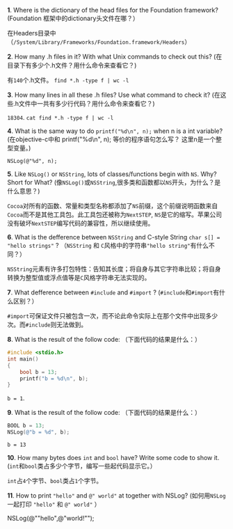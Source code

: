 **1**. Where is the dictionary of the head files for the Foundation framework?
(Foundation 框架中的dictionary头文件在哪？）

在Headers目录中（`/System/Library/Frameworks/Foundation.framework/Headers`）

**2**. How many .h files in it? With what Unix commands to check out this?
(在目录下有多少个.h文件？用什么命令来查看它？)

有`140`个.h文件。 `find *.h -type f | wc -l`


**3**. How many lines in all these .h files? Use what command to check it?
(在这些.h文件中一共有多少行代码？用什么命令来查看它？)

`18304`. `cat find *.h -type f | wc -l`


**4**. What is the same way to do `printf("%d\n", n);` when n is a int variable?
    (在objective-c中和 printf("%d\n", n); 等价的程序语句怎么写？ 这里n是一个整型变量。)

`NSLog(@"%d", n);`


**5**. Like `NSLog()` or `NSString`, lots of classes/functions begin with `NS`. Why? Short for What?
(像`NSLog()`或`NSString`,很多类和函数都以`NS`开头，为什么？是什么意思？)

`Cocoa`对所有的函数、常量和类型名称都添加了`NS`前缀，这个前缀说明函数来自`Cocoa`而不是其他工具包。此工具包还被称为`NextSTEP`, `NS`是它的缩写。苹果公司没有破坏`NextSTEP`编写代码的兼容性，所以继续使用。


**6**. What is the defference between `NSString` and C-style String `char s[] = "hello strings"` ?
（`NSString` 和 `C`风格中的字符串`"hello string"`有什么不同？）

`NSString`元素有许多打包特性：告知其长度；将自身与其它字符串比较；将自身转换为整型值或浮点值等是`C`风格字符串无法实现的。

**7**. What defference between `#include` and `#import` ?
       (`#include`和`#import`有什么区别？）

`#import`可保证文件只被包含一次，而不论此命令实际上在那个文件中出现多少次。而`#include`则无法做到。

**8**. What is the result of the follow code:
      （下面代码的结果是什么：）
```c
#include <stdio.h>
int main()
{
    bool b = 13;
    printf("b = %d\n", b);
}
```

`b = 1`.

**9**. What is the result of the follow code:
      （下面代码的结果是什么：）

```objective-c
BOOL b = 13;
NSLog(@"b = %d", b);
```

`b = 13`

**10**. How many bytes does `int` and `bool` have? Write some code to show it.
        (`int`和`bool`类占多少个字节，编写一些起代码显示它。）

`int`占`4`个字节、`bool`类占`1`个字节。

**11**. How to print `"hello"` and `@" world"` at together with NSLog?
       (如何用`NSLog`一起打印 `"hello"` 和 `@" world"` ）

NSLog(@"\"hello\",@\"world!\"");

